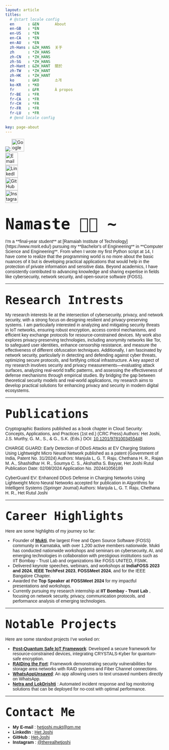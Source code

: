```yaml
---
layout: article
titles:
  # @start locale config
  en      : &EN       About
  en-GB   : *EN
  en-US   : *EN
  en-CA   : *EN
  en-AU   : *EN
  zh-Hans : &ZH_HANS  关于
  zh      : *ZH_HANS
  zh-CN   : *ZH_HANS
  zh-SG   : *ZH_HANS
  zh-Hant : &ZH_HANT  關於
  zh-TW   : *ZH_HANT
  zh-HK   : *ZH_HANT
  ko      : &KO       소개
  ko-KR   : *KO
  fr      : &FR       À propos
  fr-BE   : *FR
  fr-CA   : *FR
  fr-CH   : *FR
  fr-FR   : *FR
  fr-LU   : *FR
  # @end locale config
  
key: page-about
---
```

<link rel="preconnect" href="https://fonts.googleapis.com">
<link rel="preconnect" href="https://fonts.gstatic.com" crossorigin>
<link href="https://fonts.googleapis.com/css2?family=Roboto+Mono:wght@500&display=swap" rel="stylesheet">
<link rel="preconnect" href="https://fonts.googleapis.com">
<link rel="preconnect" href="https://fonts.gstatic.com" crossorigin>
<link href="https://fonts.googleapis.com/css2?family=Ubuntu:wght@500&display=swap" rel="stylesheet">

<!-- ![Het Joshi](https://user-images.githubusercontent.com/96608251/189712835-cf028417-6ac1-4e49-b4c5-bd98bf0ca61a.png) -->
<img src="banner.png">

  <a href="https://scholar.google.com/citations?user=WNNiy-8AAAAJ&hl=en" target="_blank">
    <img src="https://upload.wikimedia.org/wikipedia/commons/thumb/c/c7/Google_Scholar_logo.svg/512px-Google_Scholar_logo.svg.png" alt="Google Scholar" width="40">
    <span style="margin-left: 10px; font-family: 'Ubuntu', sans-serif; font-size: 1em;">
  </a>
  
  <a href="mailto:hetjoshi.mukt@pm.me" style="text-decoration: none; display: flex; align-items: center;">
    <img src="https://upload.wikimedia.org/wikipedia/commons/thumb/4/4e/Gmail_Icon.png/512px-Gmail_Icon.png" alt="Email" width="40">
    <span style="margin-left: 10px; font-family: 'Ubuntu', sans-serif; font-size: 1em;">
  </a>

  <a href="https://www.linkedin.com/in/hetjoshi/" target="_blank" style="text-decoration: none; display: flex; align-items: center;">
    <img src="https://upload.wikimedia.org/wikipedia/commons/thumb/c/ca/LinkedIn_logo_initials.png/512px-LinkedIn_logo_initials.png" alt="LinkedIn" width="40">
    <span style="margin-left: 10px; font-family: 'Ubuntu', sans-serif; font-size: 1em;">
  </a>

  <a href="https://github.com/Het-Joshi" target="_blank" style="text-decoration: none; display: flex; align-items: center;">
    <img src="https://upload.wikimedia.org/wikipedia/commons/thumb/9/91/Octicons-mark-github.svg/512px-Octicons-mark-github.svg.png" alt="GitHub" width="40">
    <span style="margin-left: 10px; font-family: 'Ubuntu', sans-serif; font-size: 1em;">
  </a>

  <a href="https://www.instagram.com/therealhetjoshi/" target="_blank" style="text-decoration: none; display: flex; align-items: center;">
    <img src="https://upload.wikimedia.org/wikipedia/commons/thumb/a/a5/Instagram_icon.png/512px-Instagram_icon.png" alt="Instagram" width="40">
    <span style="margin-left: 10px; font-family: 'Ubuntu', sans-serif; font-size: 1em;">
  </a>


# <span style="font-family:Monospace; font-size:1.75em;"> [](https://github.com/Het-Joshi/blog/blob/main/about.md#-hi--) Namaste 👋🏾 ~   
<span style="font-size:1em; font-family: 'Ubuntu', sans-serif;"> 
  I'm a **final-year student** at [Ramaiah Institute of Technology](https://www.msrit.edu/) pursuing my **Bachelor's of Engineering** in **Computer Science and Engineering**.
  From when I wrote my first Python script at 14, I have come to realize that the programming world is no more about the basic nuances of it but is developing practical applications that would help in the protection of private information and sensitive data. Beyond academics, I have consistently contributed to advancing knowledge and sharing expertise in fields like cybersecurity, network security, and open-source software (FOSS).  
  
---

## <span style="font-family:Monospace; font-size:1.75em;"> Research Intrests  
<span style="font-size:1em; font-family: 'Ubuntu', sans-serif;"> 
My research interests lie at the intersection of cybersecurity, privacy, and network security, with a strong focus on designing resilient and privacy-preserving systems. I am particularly interested in analyzing and mitigating security threats in IoT networks, ensuring robust encryption, access control mechanisms, and efficient key exchange protocols for resource-constrained devices. My work also explores privacy-preserving technologies, including anonymity networks like Tor, to safeguard user identities, enhance censorship resistance, and measure the effectiveness of different obfuscation techniques. Additionally, I am fascinated by network security, particularly in detecting and defending against cyber threats, optimizing secure protocols, and fortifying critical infrastructure. A key aspect of my research involves security and privacy measurements—evaluating attack surfaces, analyzing real-world traffic patterns, and assessing the effectiveness of defense mechanisms through empirical studies. By bridging the gap between theoretical security models and real-world applications, my research aims to develop practical solutions for enhancing privacy and security in modern digital ecosystems.

---

## <span style="font-family:Monospace; font-size:1.75em;"> Publications

Cryptographic Bastions
published as a book chapter in Cloud Security: Concepts, Applications, and Practices (1st ed.) (CRC Press)
Authors: Het Joshi, J.S. Murthy, G. M., S., & G., S.K. (Eds.)
DOI: [10.1201/9781003455448](https://doi.org/10.1201/9781003455448)

CHARGE GUARD: Early Detection of DDoS Attacks at EV Charging Stations Using Lightweight Micro Neural Network
published as a patent (Government of India, Patent No. 31/2024)
Authors: Manjula L, G. T. Raju, Chethana H. R., Rajan M. A., Shashidhar H. R., Soumya C. S., Akshatha S. Bayyar, Het Joshi Rutul
Publication Date: 02/08/2024
Application No. 202441056189

CyberGuard EV: Enhanced DDoS Defense in Charging Networks Using Lightweight Micro Neural Networks
accepted for publication in Algorithms for Intelligent Systems (Springer Journal)
Authors: Manjula L, G. T. Raju, Chethana H. R., Het Rutul Joshi

---

## <span style="font-family:Monospace; font-size:1.75em;"> Career Highlights
<span style="font-size:1em; font-family: 'Ubuntu', sans-serif;"> 
Here are some highlights of my journey so far:  
   
  - Founder of [**Mukti**](https://mukticommunity.github.io/), the largest Free and Open Source Software (FOSS) community in Karnataka, with over 1,200 active members nationwide. Mukti has conducted nationwide workshops and seminars on cybersecurity, AI, and emerging technologies in collaboration with prestigious institutions such as IIT Bombay - Trust Lab and organizations like FOSS UNITED, FSMK.  
  - Delivered keynote speeches, webinars, and workshops at **IndiaFOSS 2023 and 2024**, **IEEE TechFest 2023**, **FOSSMeet 2024**, and for the IEEE Bangalore Chapter. 
  - Awarded the **Top Speaker at FOSSMeet 2024** for my impactful presentations and workshops.
  - Currently pursuing my research internship at **IIT Bombay - Trust Lab** , focusing on network security, privacy, communication protocols, and performance analysis of emerging technologies.

---

## <span style="font-family:Monospace; font-size:1.75em;"> Notable Projects  
<span style="font-size:1em; font-family: 'Ubuntu', sans-serif;">  
Here are some standout projects I’ve worked on:  

  - [**Post-Quantum Safe IoT Framework**](https://github.com/Het-Joshi/Post-Quant-Iot-Framework): Developed a secure framework for resource-constrained devices, integrating CRYSTALS-Kyber for quantum-safe encryption.
  - [**RAIDing the Fort**](https://github.com/Het-Joshi/RAIDing-the-Fort): Framework demonstrating security vulnerabilities for storage area networks with RAID systems and Fiber Channel connections.  
  - [**WhatsAppUnsaved**](https://github.com/Het-Joshi/WhatsappUnsaved): An app allowing users to text unsaved numbers directly on WhatsApp.
  - [**Netra and LokDrishti**](https://github.com/Het-Joshi/NETRA) : Automated incident response and log monitoring solutions that can be deployed for no-cost with optimal performance.

---

## <span style="font-family:Monospace; font-size:1.75em;"> Contact Me  
  - <span style="font-size:1em; font-family: 'Ubuntu', sans-serif;">**My E-mail** : [hetjoshi.mukt@pm.me](mailto:hetjoshi.mukt@pm.me)  
  - <span style="font-size:1em; font-family: 'Ubuntu', sans-serif;">**LinkedIn** : [Het Joshi](https://www.linkedin.com/in/hetjoshi/)  
  - <span style="font-size:1em; font-family: 'Ubuntu', sans-serif;">**GitHub** : [Het-Joshi](https://github.com/Het-Joshi)  
  - <span style="font-size:1em; font-family: 'Ubuntu', sans-serif;">**Instagram** : [@therealhetjoshi](https://www.instagram.com/therealhetjoshi/)
